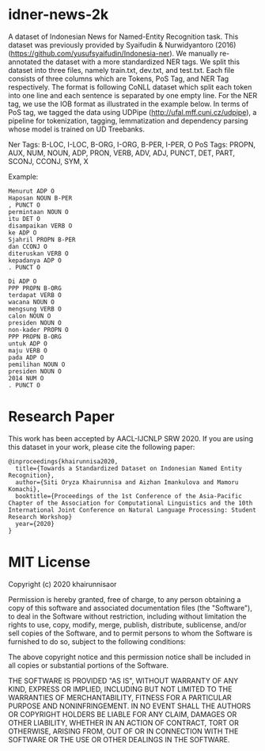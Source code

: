 # idner-news-2k


A dataset of Indonesian News for Named-Entity Recognition task. This dataset was previously provided by Syaifudin & Nurwidyantoro (2016) (https://github.com/yusufsyaifudin/Indonesia-ner). We manually re-annotated the dataset with a more standardized NER tags. We split this dataset into three files, namely train.txt, dev.txt, and test.txt. Each file consists of three columns which are Tokens, PoS Tag, and NER Tag respectively. The format is following CoNLL dataset which split each token into one line and each sentence is separated by one empty line. For the NER tag, we use the IOB format as illustrated in the example below. In terms of PoS tag, we tagged the data using UDPipe (http://ufal.mff.cuni.cz/udpipe), a pipeline for tokenization, tagging, lemmatization and dependency parsing whose model is trained on UD Treebanks.

Ner Tags: B-LOC, I-LOC, B-ORG, I-ORG, B-PER, I-PER, O
PoS Tags: PROPN, AUX, NUM, NOUN, ADP, PRON, VERB, ADV, ADJ, PUNCT, DET, PART, SCONJ, CCONJ, SYM, X

Example:
```
Menurut ADP O
Haposan NOUN B-PER
, PUNCT O
permintaan NOUN O
itu DET O
disampaikan VERB O
ke ADP O
Sjahril PROPN B-PER
dan CCONJ O
diteruskan VERB O
kepadanya ADP O
. PUNCT O

Di ADP O
PPP PROPN B-ORG
terdapat VERB O
wacana NOUN O
mengsung VERB O
calon NOUN O
presiden NOUN O
non-kader PROPN O
PPP PROPN B-ORG
untuk ADP O
maju VERB O
pada ADP O
pemilihan NOUN O
presiden NOUN O
2014 NUM O
. PUNCT O
```

# Research Paper
This work has been accepted by AACL-IJCNLP SRW 2020. If you are using this dataset in your work, please cite the following paper:

```
@inproceedings{khairunnisa2020,
  title={Towards a Standardized Dataset on Indonesian Named Entity Recognition},
  author={Siti Oryza Khairunnisa and Aizhan Imankulova and Mamoru Komachi},
  booktitle={Proceedings of the 1st Conference of the Asia-Pacific Chapter of the Association for Computational Linguistics and the 10th International Joint Conference on Natural Language Processing: Student Research Workshop}
  year={2020}
}
```

# MIT License

Copyright (c) 2020 khairunnisaor

Permission is hereby granted, free of charge, to any person obtaining a copy
of this software and associated documentation files (the "Software"), to deal
in the Software without restriction, including without limitation the rights
to use, copy, modify, merge, publish, distribute, sublicense, and/or sell
copies of the Software, and to permit persons to whom the Software is
furnished to do so, subject to the following conditions:

The above copyright notice and this permission notice shall be included in all
copies or substantial portions of the Software.

THE SOFTWARE IS PROVIDED "AS IS", WITHOUT WARRANTY OF ANY KIND, EXPRESS OR
IMPLIED, INCLUDING BUT NOT LIMITED TO THE WARRANTIES OF MERCHANTABILITY,
FITNESS FOR A PARTICULAR PURPOSE AND NONINFRINGEMENT. IN NO EVENT SHALL THE
AUTHORS OR COPYRIGHT HOLDERS BE LIABLE FOR ANY CLAIM, DAMAGES OR OTHER
LIABILITY, WHETHER IN AN ACTION OF CONTRACT, TORT OR OTHERWISE, ARISING FROM,
OUT OF OR IN CONNECTION WITH THE SOFTWARE OR THE USE OR OTHER DEALINGS IN THE
SOFTWARE.
